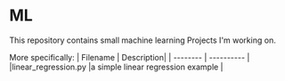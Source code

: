 # ML

This repository contains small machine learning Projects I'm working on. 

More specifically:
| Filename | Description|
| -------- | ---------- |
|linear_regression.py |a simple linear regression example |
